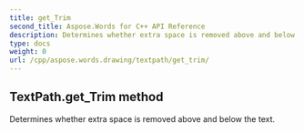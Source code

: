```yaml
---
title: get_Trim
second_title: Aspose.Words for C++ API Reference
description: Determines whether extra space is removed above and below the text. 
type: docs
weight: 0
url: /cpp/aspose.words.drawing/textpath/get_trim/
---
```

## TextPath.get_Trim method


Determines whether extra space is removed above and below the text. 

